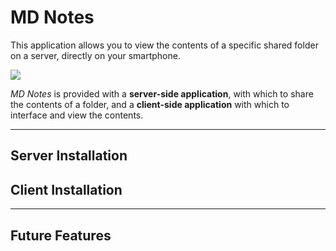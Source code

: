 # MD Notes
This application allows you to view the contents of a specific shared folder on a server, directly on your smartphone.

<img src="example.gif"></img>

*MD Notes* is provided with a **server-side application**, with which to share the contents of a folder, and a **client-side application** with which to interface and view the contents.

* * *
## Server Installation

## Client Installation

* * *

## Future Features
